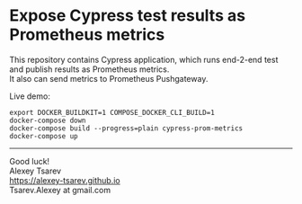 # Expose Cypress test results as Prometheus metrics
This repository contains Cypress application, which runs end-2-end test and publish
results as Prometheus metrics.  
It also can send metrics to Prometheus Pushgateway.

Live demo:
```
export DOCKER_BUILDKIT=1 COMPOSE_DOCKER_CLI_BUILD=1
docker-compose down
docker-compose build --progress=plain cypress-prom-metrics
docker-compose up
```

---
Good luck!  
Alexey Tsarev  
https://alexey-tsarev.github.io  
Tsarev.Alexey at gmail.com
